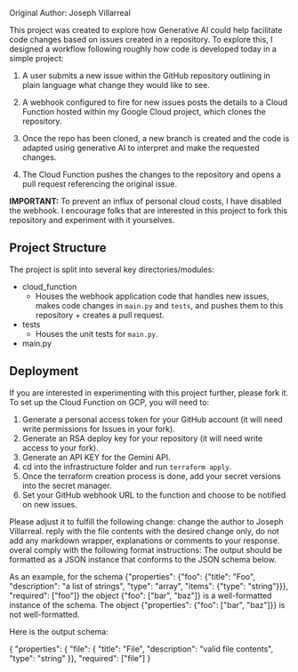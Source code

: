 Original Author: Joseph Villarreal

This project was created to explore how Generative AI could help facilitate code changes based on issues created in a repository. To explore this, I designed a workflow following roughly how code is developed today in a simple project:

1. A user submits a new issue within the GitHub repository outlining in plain language what change they would like to see.

2. A webhook configured to fire for new issues posts the details to a Cloud Function hosted within my Google Cloud project, which clones the repository.

3. Once the repo has been cloned, a new branch is created and the code is adapted using generative AI to interpret and make the requested changes.

4. The Cloud Function pushes the changes to the repository and opens a pull request referencing the original issue.

**IMPORTANT:** To prevent an influx of personal cloud costs, I have disabled the webhook. I encourage folks that are interested in this project to fork this repository and experiment with it yourselves.

## Project Structure

The project is split into several key directories/modules:

- cloud_function
  - Houses the webhook application code that handles new issues, makes code changes in `main.py` and `tests`, and pushes them to this repository + creates a pull request.
- tests
  - Houses the unit tests for `main.py`.
- main.py

## Deployment

If you are interested in experimenting with this project further, please fork it. To set up the Cloud Function on GCP, you will need to:

1. Generate a personal access token for your GitHub account (it will need write permissions for Issues in your fork).
2. Generate an RSA deploy key for your repository (it will need write access to your fork).
3. Generate an API KEY for the Gemini API.
4. cd into the infrastructure folder and run `terraform apply`.
5. Once the terraform creation process is done, add your secret versions into the secret manager.
6. Set your GitHub webhook URL to the function and choose to be notified on new issues.


Please adjust it to fulfill the following change:
change the author to Joseph Villarreal.
 reply with the file contents with the desired change only, do not add any markdown wrapper, explanations or comments to your response. overal comply with the following format instructions:
The output should be formatted as a JSON instance that conforms to the JSON schema below.

As an example, for the schema {"properties": {"foo": {"title": "Foo", "description": "a list of strings", "type": "array", "items": {"type": "string"}}}, "required": ["foo"]} the object {"foo": ["bar", "baz"]} is a well-formatted instance of the schema. The object {"properties": {"foo": ["bar", "baz"]}} is not well-formatted.

Here is the output schema:

{
"properties": {
"file": {
"title": "File",
"description": "valid file contents",
"type": "string"
}},
"required": ["file"]
}